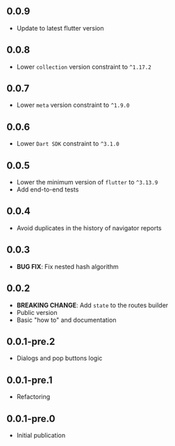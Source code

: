 ## 0.0.9

- Update to latest flutter version

## 0.0.8

- Lower `collection` version constraint to `^1.17.2`

## 0.0.7

- Lower `meta` version constraint to `^1.9.0`

## 0.0.6

- Lower `Dart SDK` constraint to `^3.1.0`

## 0.0.5

- Lower the minimum version of `flutter` to `^3.13.9`
- Add end-to-end tests

## 0.0.4

- Avoid duplicates in the history of navigator reports

## 0.0.3

- **BUG FIX**: Fix nested hash algorithm

## 0.0.2

- **BREAKING CHANGE**: Add `state` to the routes builder
- Public version
- Basic "how to" and documentation

## 0.0.1-pre.2

- Dialogs and pop buttons logic

## 0.0.1-pre.1

- Refactoring

## 0.0.1-pre.0

- Initial publication
